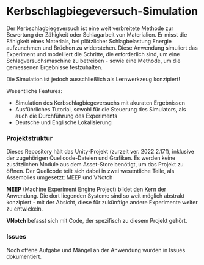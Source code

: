 # Kerbschlagbiegeversuch-Simulation

Der Kerbschlagbiegeversuch ist eine weit verbreitete Methode zur Bewertung der Zähigkeit oder Schlagarbeit von Materialien. Er misst die Fähigkeit eines Materials, bei plötzlicher Schlagbelastung Energie aufzunehmen und Brüchen zu widerstehen. Diese Anwendung simuliert das Experiment und modelliert die Schritte, die erforderlich sind, um eine Schlagversuchsmaschine zu betreiben - sowie eine Methode, um die gemessenen Ergebnisse festzuhalten.

Die Simulation ist jedoch ausschließlich als Lernwerkzeug konzipiert!

Wesentliche Features:
* Simulation des Kerbschlagbiegeversuchs mit akuraten Ergebnissen
* Ausführliches Tutorial, sowohl für die Steuerung des Simulators, als auch die Durchführung des Experiments
* Deutsche und Englische Lokalisierung

### Projektstruktur

Dieses Repository hält das Unity-Projekt (zurzeit ver. 2022.2.17f), inklusive der zugehörigen Quellcode-Dateien und Grafiken. Es werden keine zusätzlichen Module aus dem Asset-Store benötigt, um das Projekt zu öffnen. Der Quellcode teilt sich dabei in zwei wesentliche Teile, als Assemblies umgesetzt: MEEP und VNotch

**MEEP** (Machine Experiment Engine Project) bildet den Kern der Anwendung. Die dort liegenden Systeme sind so weit möglich abstrakt konzipiert - mit der Absicht, diese für zukünftige andere Experimente weiter zu entwickeln.

**VNotch** befasst sich mit Code, der spezifisch zu diesem Projekt gehört.

### Issues

Noch offene Aufgabe und Mängel an der Anwendung wurden in Issues dokumentiert.
